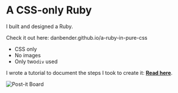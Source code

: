 A CSS-only Ruby
===============
I built and designed a Ruby.

Check it out here: danbender.github.io/a-ruby-in-pure-css


* CSS only
* No images
* Only two`div` used


I wrote a tutorial to document the steps I took to create it: **[Read here](http://blog.danbender.net/post/63866309094/css-experiment-a-css-only-ruby)**.



![Post-it Board](http://i.minus.com/jbyOEQ1NM4GVw3.jpg)
